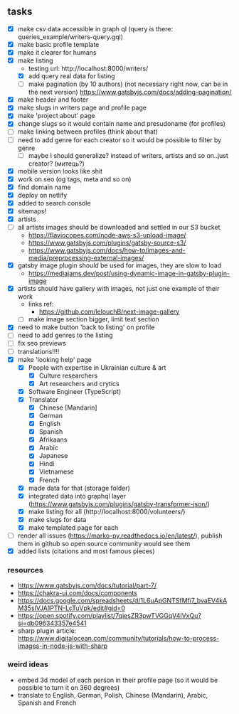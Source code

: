 ## tasks

- [x] make csv data accessible in graph ql (query is there: queries_example/writers-query.gql)
- [x] make basic profile template
- [x] make it clearer for humans
- [x] make listing
  - testing url: http://localhost:8000/writers/
  - [x] add query real data for listing
  - [ ] make pagination (by 10 authors) (not necessary right now, can be in the next version) https://www.gatsbyjs.com/docs/adding-pagination/
- [x] make header and footer 
- [x] make slugs in writers page and profile page 
- [x] make 'project about' page 
- [x] change slugs so it would contain name and presudoname (for profiles)
- [ ] make linking between profiles (think about that)
- [ ] need to add genre for each creator so it would be possible to filter by genre
  - [ ] maybe I should generalize? instead of writers, artists and so on..just creator? (митець?)
- [x] mobile version looks like shit
- [x] work on seo (og tags, meta and so on)
- [x] find domain name
- [x] deploy on netlify 
- [x] added to search console 
- [x] sitemaps!
- [x] artists
- [ ] all artists images should be downloaded and settled in our S3 bucket
  - https://flaviocopes.com/node-aws-s3-upload-image/
  - https://www.gatsbyjs.com/plugins/gatsby-source-s3/
  - https://www.gatsbyjs.com/docs/how-to/images-and-media/preprocessing-external-images/
- [x] gatsby image plugin should be used for images, they are slow to load
  - https://mediajams.dev/post/using-dynamic-image-in-gatsby-plugin-image
- [x] artists should have gallery with images, not just one example of their work
  - links ref:
    - https://github.com/lelouchB/next-image-gallery
  - [ ] make image section bigger, limit text section
- [x] need to make button 'back to listing' on profile
- [ ] need to add genres to the listing
- [ ] fix seo previews
- [ ] translations!!!!
- [x] make 'looking help' page 
  - [x] People with expertise in Ukrainian culture & art
    - [x] Culture researchers 
    - [x] Art researchers and crytics 
  - [x] Software Engineer (TypeScript) 
  - [x] Translator
    - [x] Chinese [Mandarin]
    - [x] German
    - [x] English
    - [x] Spanish
    - [x] Afrikaans
    - [x] Arabic
    - [x] Japanese 
    - [x] Hindi
    - [x] Vietnamese 
    - [x] French
  - [x] made data for that (storage folder)
  - [x] integrated data into graphql layer (https://www.gatsbyjs.com/plugins/gatsby-transformer-json/)
  - [x] make listing for all (http://localhost:8000/volunteers/)
  - [x] make slugs for data
  - [x] make templated page for each 
- [ ] render all issues (https://marko-py.readthedocs.io/en/latest/), publish them in github so open source community would see them 
- [x] added lists (citations and most famous pieces)

### resources

- https://www.gatsbyjs.com/docs/tutorial/part-7/
- https://chakra-ui.com/docs/components
- https://docs.google.com/spreadsheets/d/1L6uApGNTSfMfi7_bvaEV4kAM35sIVJA1PTN-LcTuVpk/edit#gid=0
- https://open.spotify.com/playlist/7qiesZR3pwTVGGqV4lVxQu?si=db096343357e4541
- sharp plugin article: https://www.digitalocean.com/community/tutorials/how-to-process-images-in-node-js-with-sharp

### weird ideas

- embed 3d model of each person in their profile page (so it would be possible to turn it on 360 degrees)
- translate to English, German, Polish, Chinese (Mandarin), Arabic, Spanish and French
